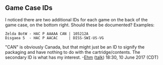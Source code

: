 ## Game Case IDs

I noticed there are two additional IDs for each game on the back of the
game case, on the bottom right. Should these be documented? Examples:

    Zelda BotW - HAC P AAAAA CAN | 105212A
    Disgaea 5  - HAC P AACAC     | DISS-SWI-US-VG

"CAN" is obviously Canada, but that might just be an ID to signify the
packaging and have nothing to do with the cartridge/contents. The
secondary ID is what has my interest. -[Ehm](User:Ehm "wikilink")
([talk](User%20talk:Ehm.md "wikilink")) 18:30, 10 June 2017 (CDT)
